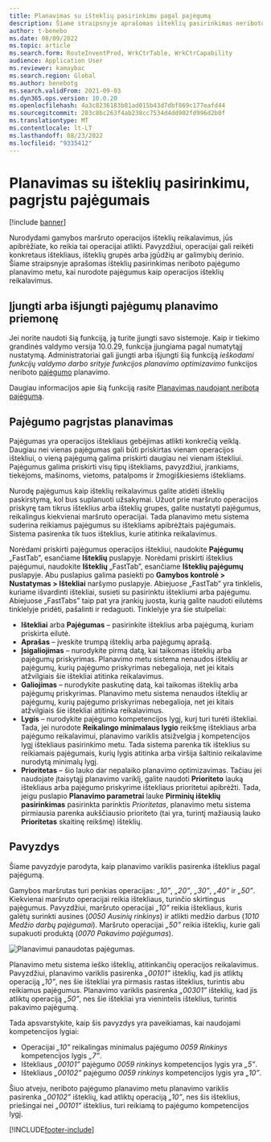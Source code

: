 ```yaml
---
title: Planavimas su išteklių pasirinkimu pagal pajėgumą
description: Šiame straipsnyje aprašomas išteklių pasirinkimas neriboto pajėgumo planavimo metu, kai nurodote pajėgumus kaip operacijos išteklių reikalavimus.
author: t-benebo
ms.date: 08/09/2022
ms.topic: article
ms.search.form: RouteInventProd, WrkCtrTable, WrkCtrCapability
audience: Application User
ms.reviewer: kamaybac
ms.search.region: Global
ms.author: benebotg
ms.search.validFrom: 2021-09-03
ms.dyn365.ops.version: 10.0.20
ms.openlocfilehash: 4a3c8236183b81ad015b43d7dbf869c177eafd44
ms.sourcegitcommit: 203c8bc263f4ab238cc7534d4dd902fd996d2b0f
ms.translationtype: MT
ms.contentlocale: lt-LT
ms.lasthandoff: 08/23/2022
ms.locfileid: "9335412"
---
```

# <a name="scheduling-with-resource-selection-based-on-capability"></a>Planavimas su išteklių pasirinkimu, pagrįstu pajėgumais

[!include [banner](../../includes/banner.md)]

Nurodydami gamybos maršruto operacijos išteklių reikalavimus, jūs apibrėžiate, ko reikia tai operacijai atlikti. Pavyzdžiui, operacijai gali reikėti konkretaus ištekliaus, išteklių grupės arba įgūdžių ar galimybių derinio. Šiame straipsnyje aprašomas išteklių pasirinkimas neriboto pajėgumo planavimo metu, kai nurodote pajėgumus kaip operacijos išteklių reikalavimus.

## <a name="turn-the-capability-based-scheduling-feature-on-or-off"></a>Įjungti arba išjungti pajėgumų planavimo priemonę

Jei norite naudoti šią funkciją, ją turite įjungti savo sistemoje. Kaip ir tiekimo grandinės valdymo versija 10.0.29, funkcija įjungiama pagal numatytąjį nustatymą. Administratoriai gali įjungti arba išjungti šią funkciją *ieškodami funkcijų valdymo darbo srityje funkcijos planavimo optimizavimo* funkcijos neriboto [pajėgumo](../../../fin-ops-core/fin-ops/get-started/feature-management/feature-management-overview.md) planavimo.

Daugiau informacijos apie šią funkciją rasite [Planavimas naudojant neribotą pajėgumą](infinite-capacity-planning.md).

## <a name="capability-based-scheduling"></a>Pajėgumo pagrįstas planavimas

Pajėgumas yra operacijos ištekliaus gebėjimas atlikti konkrečią veiklą. Daugiau nei vienas pajėgumas gali būti priskirtas vienam operacijos ištekliui, o vieną pajėgumą galima priskirti daugiau nei vienam ištekliui. Pajėgumus galima priskirti visų tipų ištekliams, pavyzdžiui, įrankiams, tiekėjoms, mašinoms, vietoms, patalpoms ir žmogiškiesiems ištekliams.

Nurodę pajėgumus kaip išteklių reikalavimus galite atidėti išteklių paskirstymą, kol bus suplanuoti užsakymai. Užuot prie maršruto operacijos priskyrę tam tikrus išteklius arba išteklių grupes, galite nustatyti pajėgumus, reikalingus kiekvienai maršruto operacijai. Tada planavimo metu sistema suderina reikiamus pajėgumus su ištekliams apibrėžtais pajėgumais. Sistema pasirenka tik tuos išteklius, kurie atitinka reikalavimus.

Norėdami priskirti pajėgumus operacijos ištekliui, naudokite **Pajėgumų** „FastTab”, esančiame **Išteklių** puslapyje. Norėdami priskirti išteklius pajėgumui, naudokite **Išteklių** „FastTab”, esančiame **Išteklių pajėgumų** puslapyje. Abu puslapius galima pasiekti po **Gamybos kontrolė \> Nustatymas \> Ištekliai** naršymo puslapyje. Abiejuose „FastTab” yra tinklelis, kuriame išvardinti ištekliai, susieti su pasirinktu ištekliumi arba pajėgumu. Abiejuose „FastTabs” taip pat yra įrankių juosta, kurią galite naudoti eilutėms tinklelyje pridėti, pašalinti ir redaguoti. Tinklelyje yra šie stulpeliai:

- **Ištekliai** arba **Pajėgumas** – pasirinkite išteklius arba pajėgumą, kuriam priskirta eilutė.
- **Aprašas** – įveskite trumpą išteklių arba pajėgumų aprašą.
- **Įsigaliojimas** – nurodykite pirmą datą, kai taikomas išteklių arba pajėgumų priskyrimas. Planavimo metu sistema nenaudos išteklių ar pajėgumų, kurių pajėgumo priskyrimas nebegalioja, net jei kitais atžvilgiais šie ištekliai atitinka reikalavimus.
- **Galiojimas** – nurodykite paskutinę datą, kai taikomas išteklių arba pajėgumų priskyrimas. Planavimo metu sistema nenaudos išteklių ar pajėgumų, kurių pajėgumo priskyrimas nebegalioja, net jei kitais atžvilgiais šie ištekliai atitinka reikalavimus.
- **Lygis** – nurodykite pajėgumo kompetencijos lygį, kurį turi turėti ištekliai. Tada, jei nurodote **Reikalingo minimalaus lygio** reikšmę ištekliaus arba pajėgumo reikalavimui, planavimo variklis atsižvelgia į kompetencijos lygį ištekliaus pasirinkimo metu. Tada sistema parenka tik išteklius su reikiamais pajėgumais, kurių lygis atitinka arba viršija šaltinio reikalavime nurodytą minimalų lygį.
- **Prioritetas** – šio lauko dar nepalaiko planavimo optimizavimas. Tačiau jei naudojate įtaisytąjį planavimo variklį, galite naudoti **Prioriteto** lauką ištekliaus arba pajėgumo priskyrime ištekliaus prioritetui apibrėžti. Tada, jeigu puslapio **Planavimo parametrai** lauke **Pirminių išteklių pasirinkimas** pasirinkta parinktis *Prioritetas*, planavimo metu sistema pirmiausia parenka aukščiausio prioriteto (tai yra, turintį mažiausią lauko **Prioritetas** skaitinę reikšmę) išteklių.

## <a name="example"></a>Pavyzdys

Šiame pavyzdyje parodyta, kaip planavimo variklis pasirenka išteklius pagal pajėgumą.

Gamybos maršrutas turi penkias operacijas: *„10”*, *„20”*, *„30”*, *„40”* ir *„50”*. Kiekvienai maršruto operacijai reikia ištekliaus, turinčio skirtingus pajėgumus. Pavyzdžiui, maršruto operacijai *„10”* reikia ištekliaus, kuris galėtų surinkti ausines (*0050 Ausinių rinkinys*) ir atlikti medžio darbus (*1010 Medžio darbų pajėgumai*). Maršruto operacijai *„50”* reikia išteklių, kurie gali supakuoti produktą (*0070 Pakavimo pajėgumas*).

![Planavimui panaudotas pajėgumas.](media/capability-based-scheduling.png "Planavimui panaudotas pajėgumas.")

Planavimo metu sistema ieško išteklių, atitinkančių operacijos reikalavimus. Pavyzdžiui, planavimo variklis pasirenka *„00101”* išteklių, kad jis atliktų operaciją *„10”*, nes šie ištekliai yra pirmasis rastas išteklius, turintis abu reikiamus pajėgumus. Planavimo variklis pasirenka *„00301”* išteklių, kad jis atliktų operaciją *„50”*, nes šie ištekliai yra vienintelis išteklius, turintis pakavimo pajėgumą.

Tada apsvarstykite, kaip šis pavyzdys yra paveikiamas, kai naudojami kompetencijos lygiai:

- Operacijai *„10”* reikalingas minimalus pajėgumo *0059 Rinkinys* kompetencijos lygis *„7”*.
- Ištekliaus *„00101”* pajėgumo *0059 rinkinys* kompetencijos lygis yra *„5”*.
- Ištekliaus *„00102”* pajėgumo *0059 rinkinys* kompetencijos lygis yra *„10”*.

Šiuo atveju, neriboto pajėgumo planavimo metu planavimo variklis pasirenka *„00102”* išteklių, kad atliktų operaciją *„10”*, nes šis išteklius, priešingai nei *„00101”* išteklius, turi reikiamą to pajėgumo kompetencijos lygį.

[!INCLUDE[footer-include](../../../includes/footer-banner.md)]
